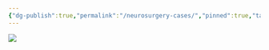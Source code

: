 ```yaml
---
{"dg-publish":true,"permalink":"/neurosurgery-cases/","pinned":true,"tags":["gardenEntry"],"created":"2023-05-27T13:58:35.000-07:00","updated":"2024-01-05T08:18:52.019-08:00"}
---
```



![](https://i.imgur.com/F4Nn0t9.png)

